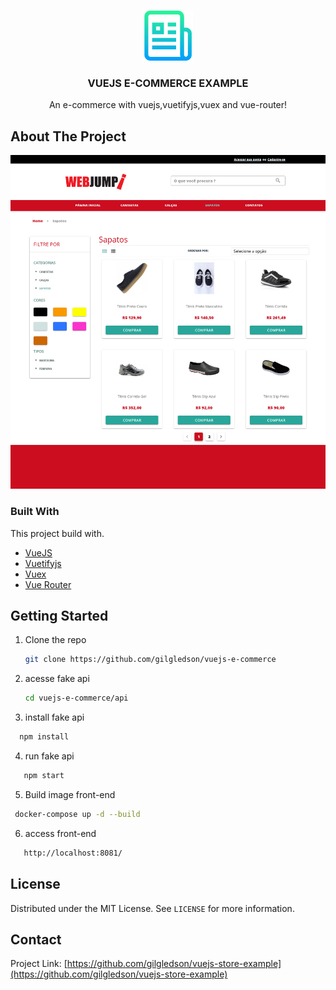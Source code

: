 <!-- PROJECT LOGO -->
<br />
<p align="center">
  <a href="https://github.com/othneildrew/Best-README-Template">
    <img src="images/logo.png" alt="Logo" width="80" height="80">
  </a>

  <h3 align="center">VUEJS E-COMMERCE EXAMPLE</h3>

  <p align="center">
    An e-commerce with vuejs,vuetifyjs,vuex and vue-router!
    <br />
  </p>
</p>

<!-- ABOUT THE PROJECT -->
## About The Project

[![Product Name Screen Shot][product-screenshot]](https://example.com)

### Built With

This project build with.

* [VueJS](https://vuejs.org)
* [Vuetifyjs](https://vuetifyjs.com/)
* [Vuex](https://vuex.vuejs.org)
* [Vue Router](https://router.vuejs.org)



<!-- GETTING STARTED -->
## Getting Started
1. Clone the repo
   ```sh
   git clone https://github.com/gilgledson/vuejs-e-commerce
   ```
2. acesse fake api
   ```sh
   cd vuejs-e-commerce/api
   ```
3. install fake api
 ```sh
   npm install
 ```
4. run fake api
```sh
   npm start
 ```
5. Build image front-end 
  ```sh
   docker-compose up -d --build
 ```
6. access front-end
 ```sh 
    http://localhost:8081/
```

<!-- LICENSE -->
## License

Distributed under the MIT License. See `LICENSE` for more information.



<!-- CONTACT -->
## Contact
Project Link: [https://github.com/gilgledson/vuejs-store-example](https://github.com/gilgledson/vuejs-store-example)






<!-- MARKDOWN LINKS & IMAGES -->
<!-- https://www.markdownguide.org/basic-syntax/#reference-style-links -->

[linkedin-url]: https://linkedin.com/in/othneildrew
[product-screenshot]: images/screenshot-catalog.png
